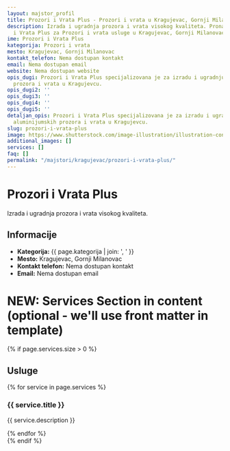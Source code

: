 ```yaml
---
layout: majstor_profil
title: Prozori i Vrata Plus - Prozori i vrata u Kragujevac, Gornji Milanovac
description: Izrada i ugradnja prozora i vrata visokog kvaliteta. Pronađite Prozori
  i Vrata Plus za Prozori i vrata usluge u Kragujevac, Gornji Milanovac.
ime: Prozori i Vrata Plus
kategorija: Prozori i vrata
mesto: Kragujevac, Gornji Milanovac
kontakt_telefon: Nema dostupan kontakt
email: Nema dostupan email
website: Nema dostupan website
opis_dugi: Prozori i Vrata Plus specijalizovana je za izradu i ugradnju PVC i aluminijumskih
  prozora i vrata u Kragujevcu.
opis_dugi2: ''
opis_dugi3: ''
opis_dugi4: ''
opis_dugi5: ''
detaljan_opis: Prozori i Vrata Plus specijalizovana je za izradu i ugradnju PVC i
  aluminijumskih prozora i vrata u Kragujevcu.
slug: prozori-i-vrata-plus
image: https://www.shutterstock.com/image-illustration/illustration-construction-worker-purple-jacket-600nw-2609794615.jpg
additional_images: []
services: []
faq: []
permalink: "/majstori/kragujevac/prozori-i-vrata-plus/"
---
```

# Prozori i Vrata Plus
<p class="description">Izrada i ugradnja prozora i vrata visokog kvaliteta.</p>

<div class="majstor-details">
  <h2>Informacije</h2>
  <ul>
    <li><strong>Kategorija:</strong> {{ page.kategorija | join: ', ' }}</li>
    <li><strong>Mesto:</strong> Kragujevac, Gornji Milanovac</li>
    <li><strong>Kontakt telefon:</strong> Nema dostupan kontakt</li>
    <li><strong>Email:</strong> Nema dostupan email</li>
  </ul>
</div>

# NEW: Services Section in content (optional - we'll use front matter in template)
{% if page.services.size > 0 %}
<div class="services-section">
  <h2>Usluge</h2>
  {% for service in page.services %}
  <div class="service-block">
    <h3>{{ service.title }}</h3>
    <p>{{ service.description }}</p>
  </div>
  {% endfor %}
</div>
{% endif %}
